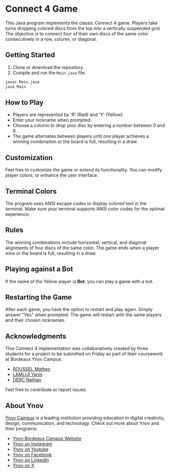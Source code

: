 # Connect 4 Game

This Java program implements the classic Connect 4 game. Players take turns dropping colored discs from the top into a vertically suspended grid. The objective is to connect four of their own discs of the same color consecutively in a row, column, or diagonal.

## Getting Started

1. Clone or download the repository.
2. Compile and run the `Main.java` file.

```bash
javac Main.java
java Main
```
## How to Play

- Players are represented by 'R' (Red) and 'Y' (Yellow).
- Enter your nickname when prompted.
- Choose a column to drop your disc by entering a number between 0 and 6.
- The game alternates between players until one player achieves a winning combination or the board is full, resulting in a draw.

## Customization

Feel free to customize the game or extend its functionality. You can modify player colors, or enhance the user interface.

## Terminal Colors

The program uses ANSI escape codes to display colored text in the terminal. Make sure your terminal supports ANSI color codes for the optimal experience.

## Rules

The winning combinations include horizontal, vertical, and diagonal alignments of four discs of the same color. The game ends when a player wins or the board is full, resulting in a draw.

## Playing against a Bot
If the name of the Yellow player is **Bot**, you can play a game with a bot.

## Restarting the Game

After each game, you have the option to restart and play again. Simply answer "Yes" when prompted. The game will restart with the same players and their chosen nicknames.

## Acknowledgments

This Connect 4 implementation was collaboratively created by three students for a project to be submitted on Friday as part of their coursework at Bordeaux Ynov Campus.

- [ROUSSEL Matheo](https://ytrack.learn.ynov.com/git/rmatheo)
- [LAMLIJI Yanis](https://ytrack.learn.ynov.com/git/lyanis)
- [DERC Nathan](https://ytrack.learn.ynov.com/git/dnathan)

Feel free to contribute or report issues.

## About Ynov

[Ynov Campus](https://fr.wikipedia.org/wiki/YNOV_Campus) is a leading institution providing education in digital creativity, design, communication, and technology. Check out more about Ynov and their programs:

- [Ynov Bordeaux Campus Website](https://www.ynov.com/campus/bordeaux)
- [Ynov on Instagram](https://www.instagram.com/ynovcampus/)
- [Ynov on Youtube](https://www.youtube.com/YnovCampus)
- [Ynov on Facebook](https://www.facebook.com/Ynov.Campus/)
- [Ynov on LinkedIn](https://www.linkedin.com/school/bordeaux-ynov-campus)
- [Ynov on X](https://twitter.com/YnovCampus)

